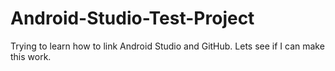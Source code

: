 # Android-Studio-Test-Project
Trying to learn how to link Android Studio and GitHub. Lets see if I can make this work.
